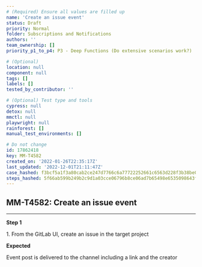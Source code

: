 ```yaml
---
# (Required) Ensure all values are filled up
name: 'Create an issue event'
status: Draft
priority: Normal
folder: Subscriptions and Notifications
authors: ''
team_ownership: []
priority_p1_to_p4: P3 - Deep Functions (Do extensive scenarios work?)

# (Optional)
location: null
component: null
tags: []
labels: []
tested_by_contributor: ''

# (Optional) Test type and tools
cypress: null
detox: null
mmctl: null
playwright: null
rainforest: []
manual_test_environments: []

# Do not change
id: 17862418
key: MM-T4582
created_on: '2022-01-26T22:35:17Z'
last_updated: '2022-12-01T21:11:47Z'
case_hashed: f3bcf5a1f3a80cab2ce247d7766c6a77722252661c6563d228f3b38be0677ce1e751e67a501edca6711af03b211c2977
steps_hashed: 5f66ab599b249b2c9d1a03cce06796b8ce06ad7b65498e6535098643fcd14f5313ed77ad45a73857538a59c596fbc1e2
---
```


<!-- (Auto-generated) Based on frontmatter's "key" and "name" -->

## MM-T4582: Create an issue event

---

**Step 1**

1\. From the GitLab UI, create an issue in the target project

**Expected**

Event post is delivered to the channel including a link and the creator
